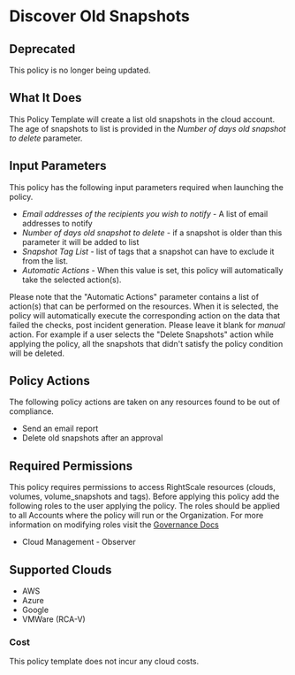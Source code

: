 # Discover Old Snapshots

## Deprecated

This policy is no longer being updated.

## What It Does

This Policy Template will create a list old snapshots in the cloud account. The age of snapshots to list is provided in the *Number of days old snapshot to delete* parameter.

## Input Parameters

This policy has the following input parameters required when launching the policy.

- *Email addresses of the recipients you wish to notify* - A list of email addresses to notify
- *Number of days old snapshot to delete* - if a snapshot is older than this parameter it will be added to list
- *Snapshot Tag List* - list of tags that a snapshot can have to exclude it from the list.
- *Automatic Actions* - When this value is set, this policy will automatically take the selected action(s).

Please note that the "Automatic Actions" parameter contains a list of action(s) that can be performed on the resources. When it is selected, the policy will automatically execute the corresponding action on the data that failed the checks, post incident generation. Please leave it blank for *manual* action.
For example if a user selects the "Delete Snapshots" action while applying the policy, all the snapshots that didn't satisfy the policy condition will be deleted.

## Policy Actions

The following policy actions are taken on any resources found to be out of compliance.

- Send an email report
- Delete old snapshots after an approval

## Required Permissions

This policy requires permissions to access RightScale resources (clouds, volumes, volume_snapshots and tags).  Before applying this policy add the following roles to the user applying the policy.  The roles should be applied to all Accounts where the policy will run or the Organization. For more information on modifying roles visit the [Governance Docs](https://docs.rightscale.com/cm/ref/user_roles.html)

- Cloud Management - Observer

## Supported Clouds

- AWS
- Azure
- Google
- VMWare (RCA-V)

### Cost

This policy template does not incur any cloud costs.
